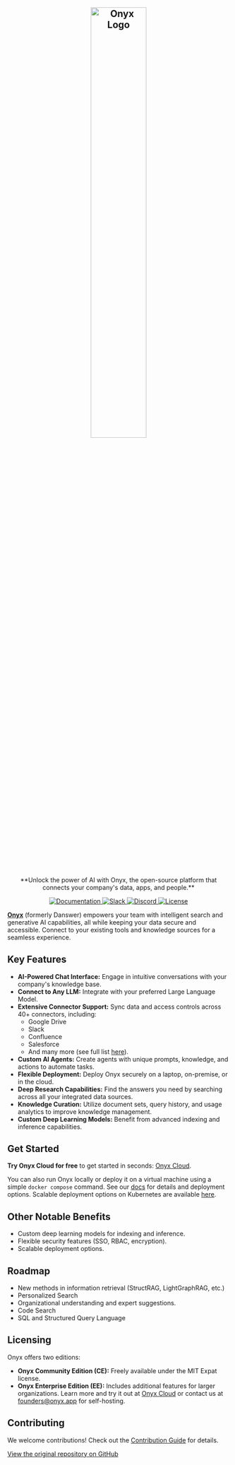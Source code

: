 <!-- ONYX_METADATA={"link": "https://github.com/onyx-dot-app/onyx/blob/main/README.md"} -->

<a name="readme-top"></a>

<h2 align="center">
<a href="https://www.onyx.app/"> <img width="50%" src="https://github.com/onyx-dot-app/onyx/blob/logo/OnyxLogoCropped.jpg?raw=true" alt="Onyx Logo"/></a>
</h2>

<p align="center">
    **Unlock the power of AI with Onyx, the open-source platform that connects your company's data, apps, and people.**
</p>

<p align="center">
<a href="https://docs.onyx.app/" target="_blank">
    <img src="https://img.shields.io/badge/docs-view-blue" alt="Documentation">
</a>
<a href="https://join.slack.com/t/onyx-dot-app/shared_invite/zt-34lu4m7xg-TsKGO6h8PDvR5W27zTdyhA" target="_blank">
    <img src="https://img.shields.io/badge/slack-join-blue.svg?logo=slack" alt="Slack">
</a>
<a href="https://discord.gg/TDJ59cGV2X" target="_blank">
    <img src="https://img.shields.io/badge/discord-join-blue.svg?logo=discord&logoColor=white" alt="Discord">
</a>
<a href="https://github.com/onyx-dot-app/onyx/blob/main/README.md" target="_blank">
    <img src="https://img.shields.io/static/v1?label=license&message=MIT&color=blue" alt="License">
</a>
</p>

**[Onyx](https://www.onyx.app/)** (formerly Danswer) empowers your team with intelligent search and generative AI capabilities, all while keeping your data secure and accessible.  Connect to your existing tools and knowledge sources for a seamless experience.

## Key Features

*   **AI-Powered Chat Interface:** Engage in intuitive conversations with your company's knowledge base.
*   **Connect to Any LLM:** Integrate with your preferred Large Language Model.
*   **Extensive Connector Support:** Sync data and access controls across 40+ connectors, including:
    *   Google Drive
    *   Slack
    *   Confluence
    *   Salesforce
    *   And many more (see full list [here](https://docs.onyx.app/connectors)).
*   **Custom AI Agents:** Create agents with unique prompts, knowledge, and actions to automate tasks.
*   **Flexible Deployment:** Deploy Onyx securely on a laptop, on-premise, or in the cloud.
*   **Deep Research Capabilities:** Find the answers you need by searching across all your integrated data sources.
*   **Knowledge Curation:** Utilize document sets, query history, and usage analytics to improve knowledge management.
*   **Custom Deep Learning Models:** Benefit from advanced indexing and inference capabilities.

## Get Started

**Try Onyx Cloud for free** to get started in seconds: [Onyx Cloud](https://cloud.onyx.app/signup).

You can also run Onyx locally or deploy it on a virtual machine using a simple `docker compose` command.  See our [docs](https://docs.onyx.app/quickstart) for details and deployment options.  Scalable deployment options on Kubernetes are available [here](https://github.com/onyx-dot-app/onyx/tree/main/deployment).

## Other Notable Benefits

*   Custom deep learning models for indexing and inference.
*   Flexible security features (SSO, RBAC, encryption).
*   Scalable deployment options.

## Roadmap

*   New methods in information retrieval (StructRAG, LightGraphRAG, etc.)
*   Personalized Search
*   Organizational understanding and expert suggestions.
*   Code Search
*   SQL and Structured Query Language

## Licensing

Onyx offers two editions:

*   **Onyx Community Edition (CE):** Freely available under the MIT Expat license.
*   **Onyx Enterprise Edition (EE):** Includes additional features for larger organizations.  Learn more and try it out at [Onyx Cloud](https://cloud.onyx.app/signup) or contact us at [founders@onyx.app](mailto:founders@onyx.app) for self-hosting.

## Contributing

We welcome contributions! Check out the [Contribution Guide](CONTRIBUTING.md) for details.

[View the original repository on GitHub](https://github.com/onyx-dot-app/onyx)